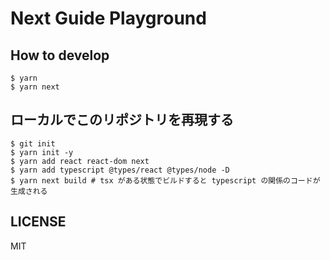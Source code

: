 # Next Guide Playground

## How to develop

```
$ yarn
$ yarn next
```

## ローカルでこのリポジトリを再現する

```
$ git init
$ yarn init -y
$ yarn add react react-dom next
$ yarn add typescript @types/react @types/node -D
$ yarn next build # tsx がある状態でビルドすると typescript の関係のコードが生成される
```

## LICENSE

MIT
